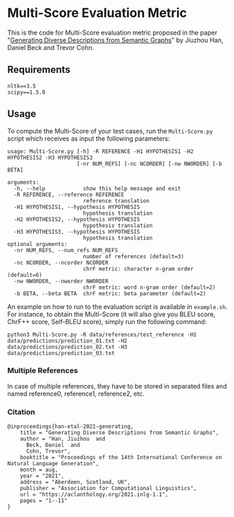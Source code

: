 # Multi-Score Evaluation Metric
This is the code for Multi-Score evaluation metric proposed in the paper "[Generating Diverse Descriptions from Semantic Graphs](https://aclanthology.org/2021.inlg-1.1/)" by Jiuzhou Han, Daniel Beck and Trevor Cohn.

## Requirements

```
nltk==3.5
scipy==1.5.0
```

## Usage

To compute the Multi-Score of your test cases, run the `Multi-Score.py` script which receives as input the following parameters:

```
usage: Multi-Score.py [-h] -R REFERENCE -H1 HYPOTHESIS1 -H2 HYPOTHESIS2 -H3 HYPOTHESIS3 
                      [-nr NUM_REFS] [-nc NCORDER] [-nw NWORDER] [-b BETA]

arguments:
  -h, --help            show this help message and exit
  -R REFERENCE, --reference REFERENCE
                        reference translation
  -H1 HYPOTHESIS1, --hypothesis HYPOTHESIS
                        hypothesis translation
  -H2 HYPOTHESIS2, --hypothesis HYPOTHESIS
                        hypothesis translation
  -H3 HYPOTHESIS3, --hypothesis HYPOTHESIS
                        hypothesis translation
optional arguments:
  -nr NUM_REFS, --num_refs NUM_REFS
                        number of references (default=3)
  -nc NCORDER, --ncorder NCORDER
                        chrF metric: character n-gram order (default=6)
  -nw NWORDER, --nworder NWORDER
                        chrF metric: word n-gram order (default=2)
  -b BETA, --beta BETA  chrF metric: beta parameter (default=2)
```

An example on how to run to the evaluation script is available in `example.sh`. For instance, to obtain the Multi-Score (it will also give you BLEU score, ChrF++ score, Self-BLEU score), simply run the following command:

```
python3 Multi-Score.py -R data/references/test_reference -H1 data/predictions/prediction_01.txt -H2 data/predictions/prediction_02.txt -H3 data/predictions/prediction_03.txt
```

### Multiple References

In case of multiple references, they have to be stored in separated files and named reference0, reference1, reference2, etc.

### Citation
```
@inproceedings{han-etal-2021-generating,
    title = "Generating Diverse Descriptions from Semantic Graphs",
    author = "Han, Jiuzhou  and
      Beck, Daniel  and
      Cohn, Trevor",
    booktitle = "Proceedings of the 14th International Conference on Natural Language Generation",
    month = aug,
    year = "2021",
    address = "Aberdeen, Scotland, UK",
    publisher = "Association for Computational Linguistics",
    url = "https://aclanthology.org/2021.inlg-1.1",
    pages = "1--11"
}
```
